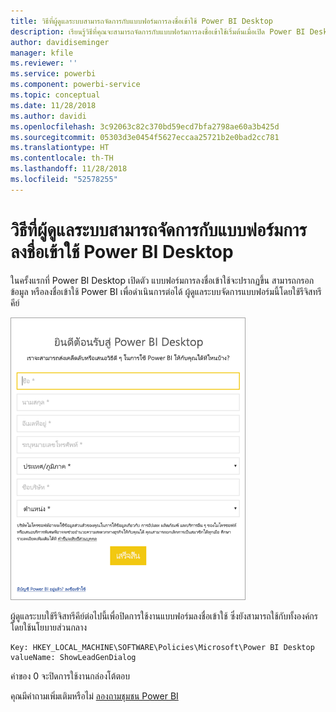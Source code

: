 ```yaml
---
title: วิธีที่ผู้ดูแลระบบสามารถจัดการกับแบบฟอร์มการลงชื่อเข้าใช้ Power BI Desktop
description: เรียนรู้วิธีที่คุณจะสามารถจัดการกับแบบฟอร์มการลงชื่อเข้าใช้เริ่มต้นเมื่อเปิด Power BI Desktop
author: davidiseminger
manager: kfile
ms.reviewer: ''
ms.service: powerbi
ms.component: powerbi-service
ms.topic: conceptual
ms.date: 11/28/2018
ms.author: davidi
ms.openlocfilehash: 3c92063c82c370bd59ecd7bfa2798ae60a3b425d
ms.sourcegitcommit: 05303d3e0454f5627eccaa25721b2e0bad2cc781
ms.translationtype: HT
ms.contentlocale: th-TH
ms.lasthandoff: 11/28/2018
ms.locfileid: "52578255"
---
```

# <a name="how-administrators-can-manage-the-power-bi-desktop-sign-in-form"></a>วิธีที่ผู้ดูแลระบบสามารถจัดการกับแบบฟอร์มการลงชื่อเข้าใช้ Power BI Desktop
ในครั้งแรกที่ Power BI Desktop เปิดตัว แบบฟอร์มการลงชื่อเข้าใช้จะปรากฏขึ้น สามารถกรอกข้อมูล หรือลงชื่อเข้าใช้ Power BI เพื่อดำเนินการต่อได้ ผู้ดูแลระบบจัดการแบบฟอร์มนี้โดยใช้รีจิสทรีคีย์ 

![แบบฟอร์มการลงชื่อเข้าใช้เริ่มต้นสำหรับ Power BI Desktop](media/desktop-admin-sign-in-form/sign-in-form.png)

ผู้ดูแลระบบใช้รีจิสทรีคีย์ต่อไปนี้เพื่อปิดการใช้งานแบบฟอร์มลงชื่อเข้าใช้ ซึ่งยังสามารถใช้กับทั้งองค์กรโดยใช้นโยบายส่วนกลาง

```
Key: HKEY_LOCAL_MACHINE\SOFTWARE\Policies\Microsoft\Power BI Desktop
valueName: ShowLeadGenDialog
```

ค่าของ 0 จะปิดการใช้งานกล่องโต้ตอบ

คุณมีคำถามเพิ่มเติมหรือไม่ [ลองถามชุมชน Power BI](http://community.powerbi.com/)

